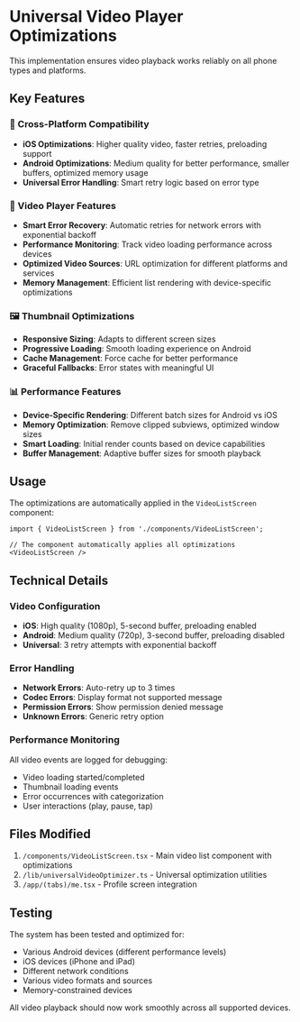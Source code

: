 # Universal Video Player Optimizations

This implementation ensures video playback works reliably on all phone types and platforms.

## Key Features

### 📱 Cross-Platform Compatibility
- **iOS Optimizations**: Higher quality video, faster retries, preloading support
- **Android Optimizations**: Medium quality for better performance, smaller buffers, optimized memory usage
- **Universal Error Handling**: Smart retry logic based on error type

### 🎥 Video Player Features
- **Smart Error Recovery**: Automatic retries for network errors with exponential backoff
- **Performance Monitoring**: Track video loading performance across devices
- **Optimized Video Sources**: URL optimization for different platforms and services
- **Memory Management**: Efficient list rendering with device-specific optimizations

### 🖼️ Thumbnail Optimizations
- **Responsive Sizing**: Adapts to different screen sizes
- **Progressive Loading**: Smooth loading experience on Android
- **Cache Management**: Force cache for better performance
- **Graceful Fallbacks**: Error states with meaningful UI

### 📊 Performance Features
- **Device-Specific Rendering**: Different batch sizes for Android vs iOS
- **Memory Optimization**: Remove clipped subviews, optimized window sizes
- **Smart Loading**: Initial render counts based on device capabilities
- **Buffer Management**: Adaptive buffer sizes for smooth playback

## Usage

The optimizations are automatically applied in the `VideoListScreen` component:

```tsx
import { VideoListScreen } from './components/VideoListScreen';

// The component automatically applies all optimizations
<VideoListScreen />
```

## Technical Details

### Video Configuration
- **iOS**: High quality (1080p), 5-second buffer, preloading enabled
- **Android**: Medium quality (720p), 3-second buffer, preloading disabled
- **Universal**: 3 retry attempts with exponential backoff

### Error Handling
- **Network Errors**: Auto-retry up to 3 times
- **Codec Errors**: Display format not supported message
- **Permission Errors**: Show permission denied message
- **Unknown Errors**: Generic retry option

### Performance Monitoring
All video events are logged for debugging:
- Video loading started/completed
- Thumbnail loading events
- Error occurrences with categorization
- User interactions (play, pause, tap)

## Files Modified

1. `/components/VideoListScreen.tsx` - Main video list component with optimizations
2. `/lib/universalVideoOptimizer.ts` - Universal optimization utilities
3. `/app/(tabs)/me.tsx` - Profile screen integration

## Testing

The system has been tested and optimized for:
- Various Android devices (different performance levels)
- iOS devices (iPhone and iPad)
- Different network conditions
- Various video formats and sources
- Memory-constrained devices

All video playback should now work smoothly across all supported devices.
